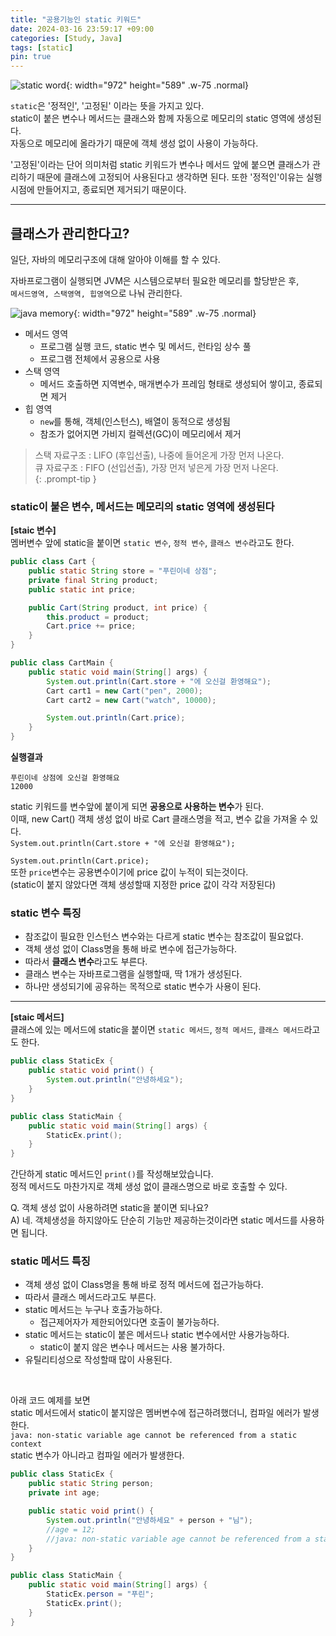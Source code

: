 ```yaml
---
title: "공용기능인 static 키워드"
date: 2024-03-16 23:59:17 +09:00
categories: [Study, Java]
tags: [static]
pin: true
---
```


![static word](https://github.com/sihyun10/sihyun10.github.io/assets/92582664/009945d7-9f4c-4381-bfda-eb273bbf3781){: width="972" height="589" .w-75 .normal}  

`static`은 '정적인', '고정된' 이라는 뜻을 가지고 있다.  
static이 붙은 변수나 메서드는 클래스와 함께 자동으로 메모리의 static 영역에 생성된다.   
자동으로 메모리에 올라가기 때문에 객체 생성 없이 사용이 가능하다.  

'고정된'이라는 단어 의미처럼 static 키워드가 변수나 메서드 앞에 붙으면 클래스가 관리하기 때문에 클래스에 고정되어 사용된다고 생각하면 된다. 또한 '정적인'이유는 실행 시점에 만들어지고, 종료되면 제거되기 때문이다.  

----------------

## 클래스가 관리한다고?

일단, 자바의 메모리구조에 대해 알아야 이해를 할 수 있다.  

자바프로그램이 실행되면 JVM은 시스템으로부터 필요한 메모리를 할당받은 후,   
`메서드영역, 스택영역, 힙영역`으로 나눠 관리한다.  

![java memory](https://github.com/sihyun10/sihyun10.github.io/assets/92582664/4a077e3e-d64f-4c5d-85d3-b8e01f3a36ff){: width="972" height="589" .w-75 .normal}

- 메서드 영역
  - 프로그램 실행 코드, static 변수 및 메서드, 런타임 상수 풀
  - 프로그램 전체에서 공용으로 사용
- 스택 영역
  - 메서드 호출하면 지역변수, 매개변수가 프레임 형태로 생성되어 쌓이고, 종료되면 제거
- 힙 영역 
  - `new`를 통해, 객체(인스턴스), 배열이 동적으로 생성됨 
  - 참조가 없어지면 가비지 컬렉션(GC)이 메모리에서 제거

<!-- markdownlint-capture -->
<!-- markdownlint-disable -->
> 스택 자료구조 : LIFO (후입선출), 나중에 들어온게 가장 먼저 나온다.  
> 큐 자료구조 : FIFO (선입선출), 가장 먼저 넣은게 가장 먼저 나온다.  
{: .prompt-tip }

<!-- markdownlint-restore -->

### static이 붙은 변수, 메서드는 메모리의 static 영역에 생성된다

**[staic 변수]**  
멤버변수 앞에 static을 붙이면 `static 변수`, `정적 변수`, `클래스 변수`라고도 한다.

```java
public class Cart {
    public static String store = "푸린이네 상점";
    private final String product;
    public static int price;

    public Cart(String product, int price) {
        this.product = product;
        Cart.price += price;
    }
}
```

```java
public class CartMain {
    public static void main(String[] args) {
        System.out.println(Cart.store + "에 오신걸 환영해요");
        Cart cart1 = new Cart("pen", 2000);
        Cart cart2 = new Cart("watch", 10000);

        System.out.println(Cart.price);
    }
}
```

**실행결과**
```
푸린이네 상점에 오신걸 환영해요
12000
```

static 키워드를 변수앞에 붙이게 되면 **공용으로 사용하는 변수**가 된다.  
이때, new Cart() 객체 생성 없이 바로 Cart 클래스명을 적고, 변수 값을 가져올 수 있다.  
`System.out.println(Cart.store + "에 오신걸 환영해요");`    

`System.out.println(Cart.price);`     
또한 `price`변수는 공용변수이기에 price 값이 누적이 되는것이다.  
(static이 붙지 않았다면 객체 생성할때 지정한 price 값이 각각 저장된다)  

### static 변수 특징   
- 참조값이 필요한 인스턴스 변수와는 다르게 static 변수는 참조값이 필요없다.  
- 객체 생성 없이 Class명을 통해 바로 변수에 접근가능하다.
- 따라서 **클래스 변수**라고도 부른다.
- 클래스 변수는 자바프로그램을 실행할때, 딱 1개가 생성된다.
- 하나만 생성되기에 공유하는 목적으로 static 변수가 사용이 된다.  

------------------
 
**[staic 메서드]**  
클래스에 있는 메서드에 static을 붙이면 `static 메서드`, `정적 메서드`, `클래스 메서드`라고도 한다.

```java
public class StaticEx {
    public static void print() {
        System.out.println("안녕하세요");
    }
}
```

```java
public class StaticMain {
    public static void main(String[] args) {
        StaticEx.print();
    }
}
```

간단하게 static 메서드인 `print()`를 작성해보았습니다.  
정적 메서드도 마찬가지로 객체 생성 없이 클래스명으로 바로 호출할 수 있다.  

Q. 객체 생성 없이 사용하려면 static을 붙이면 되나요?  
A) 네. 객체생성을 하지않아도 단순히 기능만 제공하는것이라면 static 메서드를 사용하면 됩니다.   

### static 메서드 특징  
- 객체 생성 없이 Class명을 통해 바로 정적 메서드에 접근가능하다.
- 따라서 클래스 메서드라고도 부른다.
- static 메서드는 누구나 호출가능하다.
  - 접근제어자가 제한되어있다면 호출이 불가능하다.
- static 메서드는 static이 붙은 메서드나 static 변수에서만 사용가능하다.
  - static이 붙지 않은 변수나 메서드는 사용 불가하다.
- 유틸리티성으로 작성할때 많이 사용된다.

<br>

아래 코드 예제를 보면  
static 메서드에서 static이 붙지않은 멤버변수에 접근하려했더니, 컴파일 에러가 발생한다.  
`java: non-static variable age cannot be referenced from a static context`    
static 변수가 아니라고 컴파일 에러가 발생한다.  

```java
public class StaticEx {
    public static String person;
    private int age;

    public static void print() {
        System.out.println("안녕하세요" + person + "님");
        //age = 12;
        //java: non-static variable age cannot be referenced from a static context
    }
}
```

```java
public class StaticMain {
    public static void main(String[] args) {
        StaticEx.person = "푸린";
        StaticEx.print();
    }
}
```
